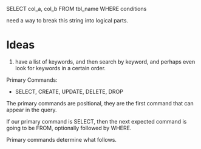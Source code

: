 SELECT col_a, col_b FROM tbl_name WHERE conditions 

need a way to break this string into logical parts.

# Ideas

1. have a list of keywords, and then search by keyword, and perhaps even look
for keywords in a certain order.

Primary Commands:
- SELECT, CREATE, UPDATE, DELETE, DROP

The primary commands are positional, they are the first command that can appear
in the query.

If our primary command is SELECT, then the next expected command is going to be
FROM, optionally followed by WHERE.

Primary commands determine what follows.